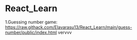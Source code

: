 # React_Learn
1.Guessing number game:
https://raw.githack.com/Elavarasu13/React_Learn/main/guess-number/public/index.html
vervvv